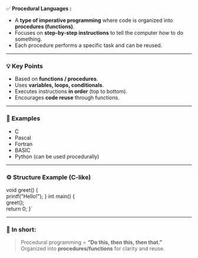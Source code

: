 ✅ **Procedural Languages :**

- A **type of imperative programming** where code is organized into **procedures (functions)**.
- Focuses on **step-by-step instructions** to tell the computer _how_ to do something.
- Each procedure performs a specific task and can be reused.

---

### 💡 **Key Points**

- Based on **functions / procedures**.
- Uses **variables, loops, conditionals**.
- Executes instructions **in order** (top to bottom).
- Encourages **code reuse** through functions.
    

---

### 🧩 **Examples**

- C    
- Pascal
- Fortran
- BASIC
- Python (can be used procedurally)

---

### ⚙️ **Structure Example (C-like)**

void greet() 
{     
	printf("Hello!"); 
} 
int main()
{     
	greet();     
	return 0; 
}`

---

### 🧠 **In short:**

> Procedural programming = **“Do this, then this, then that.”**  
> Organized into **procedures/functions** for clarity and reuse.